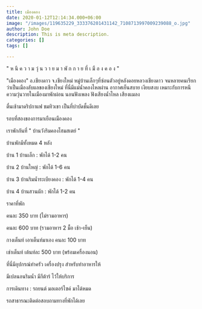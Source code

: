 ```yaml
---
title: เมืองคอง
date: 2020-01-12T12:14:34.000+06:00
image: "/images/119635229_333376201431142_7108713997009239088_o.jpg"
author: John Doe
description: This is meta description.
categories: []
tags: []

---
```

" ห นี ค ว า ม วุ่ น ว า ย ม า พั ก ก า ย ที่ เ มื อ ง ค อ ง "

"เมืองคอง" อ.เชียงดาว จ.เชียงใหม่ หมู่บ้านเล็กๆที่ซ่อนตัวอยู่หลังดอยหลวงเชียงดาว จนหลายคนเรียกว่าเป็นเมืองลับแลของเชียงใหม่ ที่นี่มีแม่น้ำคองไหลผ่าน อากาศเย็นสบาย เงียบสงบ เหมาะกับการหนีความวุ่นวายในเมืองมาพักผ่อน นอนฟังเพลง ฟังเสียงน้ำไหล เสียงแมลง

ตื่นเช้ามาดริปกาแฟ ชมทิวเขา เป็นที่บำบัดชั้นดีเลย

รอบที่สองของการมาเยือนเมืองคอง

เราพักกันที่ " บ้านวังริมคองโฮมสเตย์ "

บ้านพักมีทั้งหมด 4 หลัง

บ้าน 1 บ้านเล็ก : พักได้ 1-2 คน

บ้าน 2 บ้านใหญ่ : พักได้ 1-6 คน

บ้าน 3 บ้านริมน้ำระเบียงคอง : พักได้ 1-4 คน

บ้าน 4 บ้านสวนผัก : พักได้ 1-2 คน

ราคาที่พัก

คนละ 350 บาท (ไม่รวมอาหาร)

คนละ 600 บาท (รวมอาหาร 2 มื้อ เช้า-เย็น)

กางเต็นท์ เอาเต็นท์มาเอง คนละ 100 บาท

เช่าเต็นท์ เต้นท์ละ 500 บาท (พร้อมเครื่องนอน)

ที่นี่มีอุปกรณ์ทำครัว เครื่องปรุง สำหรับทำอาหารให้

มีเปลนอนริมน้ำ มีกีต้าร์ ไว้ให้บริการ

การเดินทาง : รถยนต์ มอเตอร์ไซค์ มาได้หมด

รถสาธารณะติดต่อสอบถามทางที่พักได้เลย